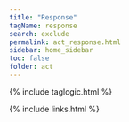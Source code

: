 ```yaml
---
title: "Response"
tagName: response
search: exclude
permalink: act_response.html
sidebar: home_sidebar
toc: false
folder: act
---
```



{% include taglogic.html %}

{% include links.html %}
